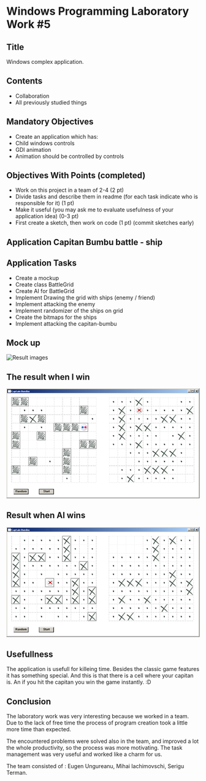 # Windows Programming Laboratory Work #5

## Title
Windows complex application.

## Contents
- Collaboration
- All previously studied things

## Mandatory Objectives
- Create an application which has:
- Child windows controls
- GDI animation
- Animation should be controlled by controls

## Objectives With Points (completed)
- Work on this project in a team of 2-4 (2 pt)
- Divide tasks and describe them in readme (for each task indicate who is responsible for it) (1 pt)
- Make it useful (you may ask me to evaluate usefulness of your application idea) (0-3 pt)
- First create a sketch, then work on code (1 pt) (commit sketches early)

## Application Capitan Bumbu battle - ship

## Application Tasks
- Create a mockup
- Create class BattleGrid
- Create AI for BattleGrid
- Implement Drawing the grid with ships (enemy / friend)
- Implement attacking the enemy
- Implement randomizer of the ships on grid
- Create the bitmaps for the ships
- Implement attacking the capitan-bumbu


## Mock up
![Result images](https://github.com/mishunika/CaptainBumbu/blob/master/docs/mockup.png?raw=true)


## The result when I win
![Result images](https://github.com/mishunika/CaptainBumbu/blob/master/docs/screenshot-1.png?raw=true)

## Result when AI wins
![Result images](https://github.com/mishunika/CaptainBumbu/blob/master/docs/screenshot-2.png?raw=true)

## Usefullness
The application is usefull for killeing time. Besides the classic game features it has something special. And this is that there is a cell where your capitan is. An if you hit the capitan you win the game instantly. :D

## Conclusion
The laboratory work was very interesting because we worked in a team. Due to the lack of free time the process of program creation took a little more time than expected.

The encountered problems were solved also in the team, and improved a lot the whole productivity, so the process was more motivating.
The task management was very useful and worked like a charm for us.


The team consisted of : Eugen Ungureanu, Mihai Iachimovschi, Serigu Terman.